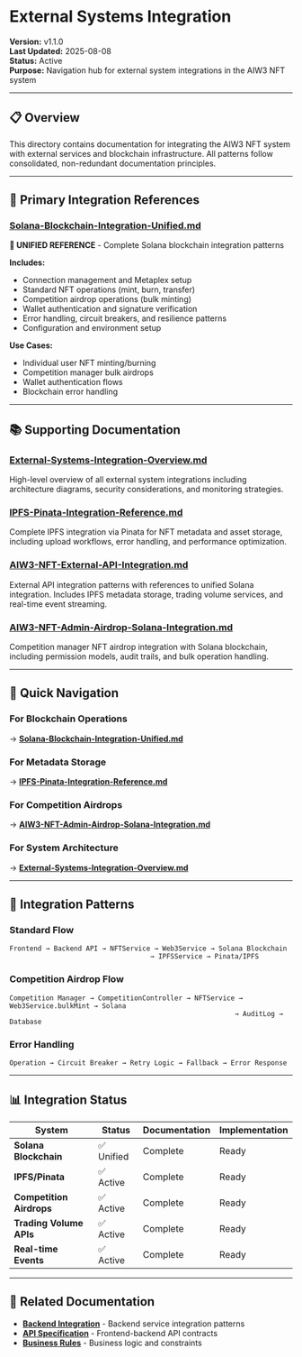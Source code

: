 # External Systems Integration

<!-- Document Metadata -->
**Version:** v1.1.0  
**Last Updated:** 2025-08-08  
**Status:** Active  
**Purpose:** Navigation hub for external system integrations in the AIW3 NFT system

---

## 📋 Overview

This directory contains documentation for integrating the AIW3 NFT system with external services and blockchain infrastructure. All patterns follow consolidated, non-redundant documentation principles.

---

## 🌟 **Primary Integration References**

### **[Solana-Blockchain-Integration-Unified.md](./Solana-Blockchain-Integration-Unified.md)**
**🎯 UNIFIED REFERENCE** - Complete Solana blockchain integration patterns

**Includes:**
- Connection management and Metaplex setup
- Standard NFT operations (mint, burn, transfer)
- Competition airdrop operations (bulk minting)
- Wallet authentication and signature verification
- Error handling, circuit breakers, and resilience patterns
- Configuration and environment setup

**Use Cases:**
- Individual user NFT minting/burning
- Competition manager bulk airdrops
- Wallet authentication flows
- Blockchain error handling

---

## 📚 **Supporting Documentation**

### **[External-Systems-Integration-Overview.md](./External-Systems-Integration-Overview.md)**
High-level overview of all external system integrations including architecture diagrams, security considerations, and monitoring strategies.

### **[IPFS-Pinata-Integration-Reference.md](./IPFS-Pinata-Integration-Reference.md)**
Complete IPFS integration via Pinata for NFT metadata and asset storage, including upload workflows, error handling, and performance optimization.

### **[AIW3-NFT-External-API-Integration.md](./AIW3-NFT-External-API-Integration.md)**
External API integration patterns with references to unified Solana integration. Includes IPFS metadata storage, trading volume services, and real-time event streaming.

### **[AIW3-NFT-Admin-Airdrop-Solana-Integration.md](./AIW3-NFT-Admin-Airdrop-Solana-Integration.md)**
Competition manager NFT airdrop integration with Solana blockchain, including permission models, audit trails, and bulk operation handling.

---

## 🚀 **Quick Navigation**

### **For Blockchain Operations**
→ **[Solana-Blockchain-Integration-Unified.md](./Solana-Blockchain-Integration-Unified.md)**

### **For Metadata Storage**
→ **[IPFS-Pinata-Integration-Reference.md](./IPFS-Pinata-Integration-Reference.md)**

### **For Competition Airdrops**
→ **[AIW3-NFT-Admin-Airdrop-Solana-Integration.md](./AIW3-NFT-Admin-Airdrop-Solana-Integration.md)**

### **For System Architecture**
→ **[External-Systems-Integration-Overview.md](./External-Systems-Integration-Overview.md)**

---

## 🔧 **Integration Patterns**

### **Standard Flow**
```
Frontend → Backend API → NFTService → Web3Service → Solana Blockchain
                                   → IPFSService → Pinata/IPFS
```

### **Competition Airdrop Flow**
```
Competition Manager → CompetitionController → NFTService → Web3Service.bulkMint → Solana
                                                        → AuditLog → Database
```

### **Error Handling**
```
Operation → Circuit Breaker → Retry Logic → Fallback → Error Response
```

---

## 📊 **Integration Status**

| System | Status | Documentation | Implementation |
|--------|--------|---------------|----------------|
| **Solana Blockchain** | ✅ Unified | Complete | Ready |
| **IPFS/Pinata** | ✅ Active | Complete | Ready |
| **Competition Airdrops** | ✅ Active | Complete | Ready |
| **Trading Volume APIs** | ✅ Active | Complete | Ready |
| **Real-time Events** | ✅ Active | Complete | Ready |

---

## 🔗 **Related Documentation**

- **[Backend Integration](../legacy-systems/README.md)** - Backend service integration patterns
- **[API Specification](../../implementation/api-frontend/README.md)** - Frontend-backend API contracts
- **[Business Rules](../../business/AIW3-NFT-Business-Rules-and-Flows.md)** - Business logic and constraints
